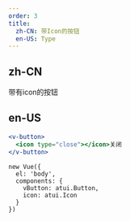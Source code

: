 ```yaml
---
order: 3
title:
  zh-CN: 带Icon的按钮
  en-US: Type
---
```


## zh-CN
带有icon的按钮


## en-US


````jsx
<v-button>
  <icon type="close"></icon>关闭
</v-button>
````

````vue-script
new Vue({
  el: 'body',
  components: {
    vButton: atui.Button,
    icon: atui.Icon
  }
})
````
